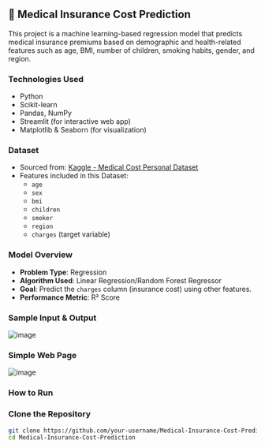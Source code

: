 ## 🏥 Medical Insurance Cost Prediction

This project is a machine learning-based regression model that predicts medical insurance premiums based on demographic and health-related features such as age, BMI, number of children, smoking habits, gender, and region.

### Technologies Used
- Python
- Scikit-learn
- Pandas, NumPy
- Streamlit (for interactive web app)
- Matplotlib & Seaborn (for visualization)

### Dataset
- Sourced from: [Kaggle - Medical Cost Personal Dataset](https://www.kaggle.com/datasets/mirichoi0218/insurance)
- Features included in this Dataset:
  - `age`
  - `sex`
  - `bmi`
  - `children`
  - `smoker`
  - `region`
  - `charges` (target variable)

### Model Overview
- **Problem Type**: Regression
- **Algorithm Used**: Linear Regression/Random Forest Regressor 
- **Goal**: Predict the `charges` column (insurance cost) using other features.
- **Performance Metric**: R² Score

### Sample Input & Output
![image](https://github.com/user-attachments/assets/f62df3f2-a42a-409e-870b-6094e4551d6b)

### Simple Web Page
![image](https://github.com/user-attachments/assets/1981edd1-c61c-4145-a905-406c045d34ff)

### How to Run

### Clone the Repository
```bash
git clone https://github.com/your-username/Medical-Insurance-Cost-Prediction.git
cd Medical-Insurance-Cost-Prediction
